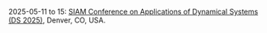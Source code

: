 2025-05-11 to 15: [SIAM Conference on Applications of Dynamical Systems (DS 2025)](https://siam.org/conferences-events/siam-conferences/ds25), Denver, CO, USA.

